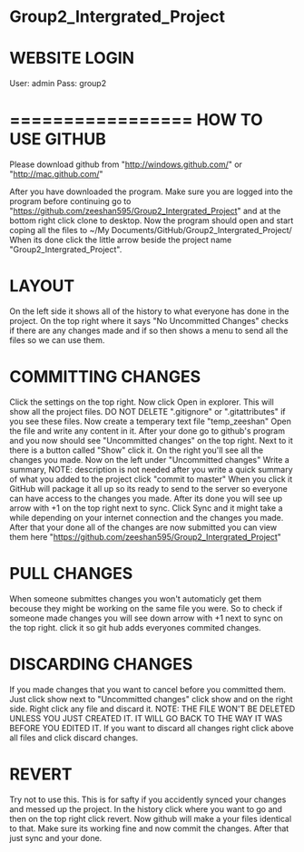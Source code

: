 Group2_Intergrated_Project
==========================
WEBSITE LOGIN
=============
User: admin
Pass: group2

=================
HOW TO USE GITHUB
=================

Please download github from "http://windows.github.com/" or "http://mac.github.com/"

After you have downloaded the program.
Make sure you are logged into the program before continuing
go to "https://github.com/zeeshan595/Group2_Intergrated_Project"
and at the bottom right click clone to desktop. Now the program should open and start coping all the
files to ~/My Documents/GitHub/Group2_Intergrated_Project/
When its done click the little arrow beside the project name "Group2_Intergrated_Project".

LAYOUT
======
On the left side it shows all of the history to what everyone has done in the project.
On the top right where it says "No Uncommitted Changes" checks if there are any changes made and if so then shows
a menu to send all the files so we can use them.

COMMITTING CHANGES
==================
Click the settings on the top right. Now click Open in explorer.
This will show all the project files.
DO NOT DELETE ".gitignore" or ".gitattributes" if you see these files.
Now create a temperary text file "temp_zeeshan"
Open the file and write any content in it.
After your done go to github's program and you now should see
"Uncommitted changes" on the top right.
Next to it there is a button called "Show" click it.
On the right you'll see all the changes you made. Now on the left under "Uncommitted changes"
Write a summary, NOTE: description is not needed
after you write a quick summary of what you added to the project click "commit to master"
When you click it GitHub will package it all up so its ready to send to the server so everyone
can have access to the changes you made.
After its done you will see up arrow with +1 on the top right next to sync.
Click Sync and it might take a while depending on your internet connection and the changes you made.
After that your done all of the changes are now submitted you can view them here
"https://github.com/zeeshan595/Group2_Intergrated_Project"

PULL CHANGES
============
When someone submittes changes you won't automaticly get them becouse they might be working on the same file you were.
So to check if someone made changes you will see down arrow with +1 next to sync on the top right.
click it so git hub adds everyones commited changes.

DISCARDING CHANGES
==================
If you made changes that you want to cancel before you committed them. Just click show next to
"Uncommitted changes" click show and on the right side. Right click any file and discard it.
NOTE: THE FILE WON'T BE DELETED UNLESS YOU JUST CREATED IT. IT WILL GO BACK TO THE WAY IT WAS BEFORE YOU EDITED IT.
If you want to discard all changes right click above all files and click discard changes.

REVERT
======
Try not to use this.
This is for safty if you accidently synced your changes and messed up the project.
In the history click where you want to go and then on the top right click revert.
Now github will make a your files identical to that.
Make sure its working fine and now commit the changes.
After that just sync and your done.
